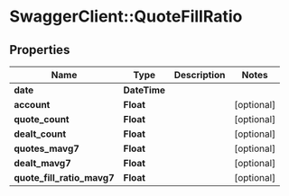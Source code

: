 # SwaggerClient::QuoteFillRatio

## Properties
Name | Type | Description | Notes
------------ | ------------- | ------------- | -------------
**date** | **DateTime** |  | 
**account** | **Float** |  | [optional] 
**quote_count** | **Float** |  | [optional] 
**dealt_count** | **Float** |  | [optional] 
**quotes_mavg7** | **Float** |  | [optional] 
**dealt_mavg7** | **Float** |  | [optional] 
**quote_fill_ratio_mavg7** | **Float** |  | [optional] 


